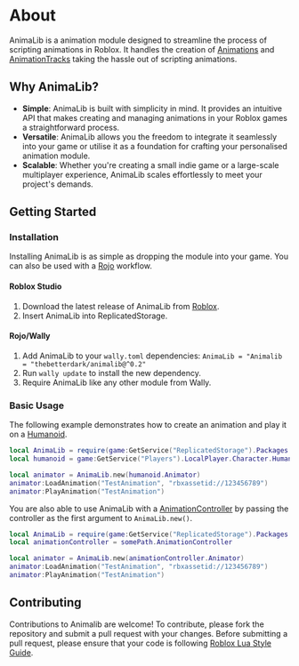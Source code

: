 # About

AnimaLib is a animation module designed to streamline the process of scripting animations in Roblox. It handles the creation of [Animations](https://developer.roblox.com/en-us/api-reference/class/Animation) and [AnimationTracks](https://developer.roblox.com/en-us/api-reference/class/AnimationTrack) taking the hassle out of scripting animations.

## Why AnimaLib?

- **Simple**: AnimaLib is built with simplicity in mind. It provides an intuitive API that makes creating and managing animations in your Roblox games a straightforward process.
- **Versatile**: AnimaLib allows you the freedom to integrate it seamlessly into your game or utilise it as a foundation for crafting your personalised animation module.
- **Scalable**: Whether you're creating a small indie game or a large-scale multiplayer experience, AnimaLib scales effortlessly to meet your project's demands.

## Getting Started

### Installation

Installing AnimaLib is as simple as dropping the module into your game. You can also be used with a [Rojo](https://rojo.space/) workflow.

#### Roblox Studio

1. Download the latest release of AnimaLib from [Roblox](https://www.roblox.com/library/0/AnimaLib).
2. Insert AnimaLib into ReplicatedStorage.

#### Rojo/Wally

1. Add AnimaLib to your `wally.toml` dependencies: `AnimaLib = "Animalib = "thebetterdark/animalib@^0.2"`
2. Run `wally update` to install the new dependency.
3. Require AnimaLib like any other module from Wally.

### Basic Usage

The following example demonstrates how to create an animation and play it on a [Humanoid](https://developer.roblox.com/en-us/api-reference/class/Humanoid).

```lua
local AnimaLib = require(game:GetService("ReplicatedStorage").Packages.AnimaLib)
local humanoid = game:GetService("Players").LocalPlayer.Character.Humanoid

local animator = AnimaLib.new(humanoid.Animator)
animator:LoadAnimation("TestAnimation", "rbxassetid://123456789")
animator:PlayAnimation("TestAnimation")
```

You are also able to use AnimaLib with a [AnimationController](https://developer.roblox.com/en-us/api-reference/class/AnimationController) by passing the controller as the first argument to `AnimaLib.new()`.

```lua
local AnimaLib = require(game:GetService("ReplicatedStorage").Packages.AnimaLib)
local animationController = somePath.AnimationController

local animator = AnimaLib.new(animationController.Animator)
animator:LoadAnimation("TestAnimation", "rbxassetid://123456789")
animator:PlayAnimation("TestAnimation")
```

## Contributing

Contributions to Animalib are welcome! To contribute, please fork the repository and submit a pull request with your changes. Before submitting a pull request, please ensure that your code is following [Roblox Lua Style Guide](https://roblox.github.io/lua-style-guide/).
